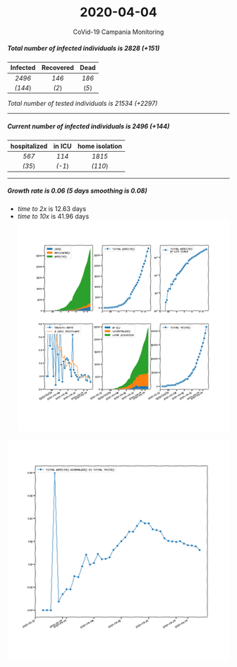 <div align='center'>

# 2020-04-04
CoVid-19 Campania Monitoring
</div>

##### Total number of infected individuals is 2828 (+151)
Infected | Recovered | Dead
:---: | :---: | :---:
*2496* | *146* | *186*
*(144*) | *(2*) | (*5*)

*Total number of tested individuals is 21534 (+2297)*
***
##### Current number of infected individuals is 2496 (+144)
hospitalized | in ICU | home isolation
:---: | :---: | :---:
*567* |*114* |*1815*
*(35*) |*(-1*) |*(110*)
***
##### Growth rate is 0.06 (5 days smoothing is 0.08)
- *time to 2x* is 12.63 days
- *time to 10x* is 41.96 days
![stats][stats]

![infected_normalized][infected_normalized]

[stats]: stats_Campania.png
[infected_normalized]: infected_normalized_Campania.png
